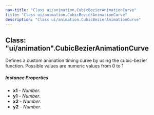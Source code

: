 ```yaml
---
nav-title: "Class ui/animation.CubicBezierAnimationCurve"
title: "Class ui/animation.CubicBezierAnimationCurve"
description: "Class ui/animation.CubicBezierAnimationCurve"
---
```

## Class: "ui/animation".CubicBezierAnimationCurve  
Defines a custom animation timing curve by using the cubic-bezier function.
Possible values are numeric values from 0 to 1

##### Instance Properties
 - **x1** - _Number_.
 - **y1** - _Number_.
 - **x2** - _Number_.
 - **y2** - _Number_.